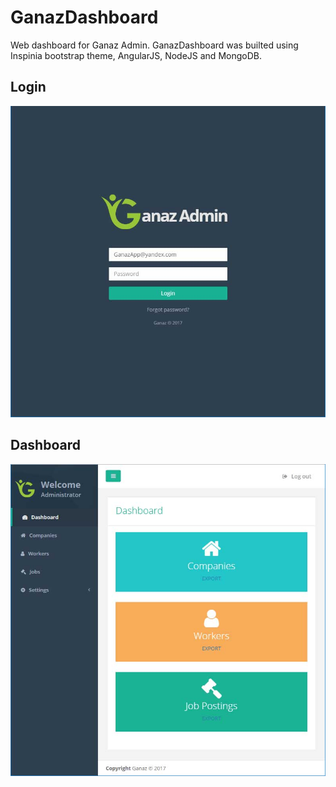 # GanazDashboard
Web dashboard for Ganaz Admin.
GanazDashboard was builted using Inspinia bootstrap theme, AngularJS, NodeJS and MongoDB.

## Login
![login screen](screenshot/ganaz-admin-login.jpg?raw=true "Login")

## Dashboard
![login screen](screenshot/ganaz-admin-dashboard.jpg?raw=true "Login")
